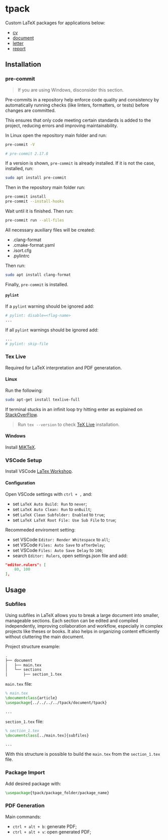 # tpack

Custom LaTeX packages for applications below:

- [cv](cv/tpack.sty)
- [document](document/tpack.sty)
- [letter](letter/tpack.sty)
- [report](report/tpack.sty)

## Installation

### pre-commit

> If you are using Windows, disconsider this section.

Pre-commits in a repository help enforce code quality and consistency by automatically running checks (like linters, formatters, or tests) before changes are committed.

This ensures that only code meeting certain standards is added to the project, reducing errors and improving maintainability.

In Linux open the repository main folder and run:
```bash
pre-commit -V

# pre-commit 2.17.8
```
If a version is shown, `pre-commit` is already installed. If it is not the case, installed, run:
```bash
sudo apt install pre-commit
```
Then in the repository main folder run:
```bash
pre-commit install
pre-commit --install-hooks
```
Wait until it is finished. Then run:
```bash
pre-commit run --all-files
```
All necessary auxiliary files will be created:

- .clang-format
- .cmake-format.yaml
- .isort.cfg
- .pylintrc

Then run:

```bash
sudo apt install clang-format
```

Finally, `pre-commit` is installed.

#### `pylint`

If a `pylint` warning should be ignored add:

```python
# pylint: disable=<flag-name>
...
```

If all `pylint` warnings should be ignored add:

```python
...
# pylint: skip-file
```


### Tex Live

Required for LaTeX interpretation and PDF generatation.

#### Linux

Run the following:

```bash
sudo apt-get install texlive-full
```

If terminal stucks in an infinit loop try hitting enter as explained on [StackOverFlow](https://askubuntu.com/questions/956006/pregenerating-context-markiv-format-this-may-take-some-time-takes-forever).

> Run `tex --version` to check [TeX Live](https://www.tug.org/texlive/) installation.

#### Windows

Install [MiKTeX](https://miktex.org/howto/install-miktex).

### VSCode Setup

Install VSCode [LaTex Workshop](https://marketplace.visualstudio.com/items?itemName=James-Yu.latex-workshop).

#### Configuration

Open VSCode settings with `ctrl + ,` and:

- set `LaTeX Auto Build: Run` to `never`;
- set `LaTeX Auto Clean: Run` to `onBuilt`;
- set `LaTeX Clean Subfolder: Enabled` to `true`;
- set `LaTeX LaTeX Root File: Use Sub File` to `true`;

Recommeded enviroment setting:

- set VSCode `Editor: Render Whitespace` to `all`;
- set VSCode `Files: Auto Save` to `afterDelay`;
- set VSCode `Files: Auto Save Delay` to `100`;
- search `Editor: Rulers`, open settings.json file and add:

```json
"editor.rulers": [
    80, 100
],
```

## Usage

### Subfiles

Using subfiles in LaTeX allows you to break a large document into smaller, manageable sections. Each section can be edited and compiled independently, improving collaboration and workflow, especially in complex projects like theses or books. It also helps in organizing content efficiently without cluttering the main document.

Project structure example:

```bash
.
├── document
│   ├── main.tex
│   └── sections
│       ├── section_1.tex
```

`main.tex` file:

```LaTeX
% main.tex
\documentclass{article}
\usepackage{../../../../tpack/document/tpack}

...
```
`section_1.tex` file:

```LaTeX
% section_1.tex
\documentclass[../main.tex]{subfiles}

...
```

With this structure is possible to build the `main.tex` from the `section_1.tex` file.

### Package Import

Add desired package with:

```latex
\usepackage{tpack/package_folder/package_name}
```

### PDF Generation

Main commands:

- `ctrl + alt + b`: generate PDF;
- `ctrl + alt + v`: open generated PDF;
